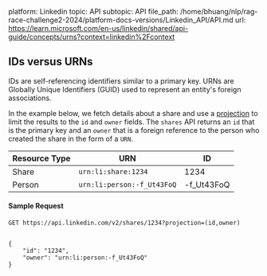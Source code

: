 platform: Linkedin
topic: API
subtopic: API
file_path: /home/bhuang/nlp/rag-race-challenge2-2024/platform-docs-versions/Linkedin_API/API.md
url: https://learn.microsoft.com/en-us/linkedin/shared/api-guide/concepts/urns?context=linkedin%2Fcontext

## IDs versus URNs

IDs are self-referencing identifiers similar to a primary key. URNs are Globally Unique Identifiers (GUID) used to represent an entity's foreign associations.

In the example below, we fetch details about a share and use a [projection](https://learn.microsoft.com/en-us/linkedin/shared/api-guide/concepts/projections?context=linkedin/context) to limit the results to the `id` and `owner` fields. The `shares` API returns an `id` that is the primary key and an `owner` that is a foreign reference to the person who created the share in the form of a `URN`.

| Resource Type | URN | ID  |
| --- | --- | --- |
| Share | `urn:li:share:1234` | 1234 |
| Person | `urn:li:person:-f_Ut43FoQ` | \-f\_Ut43FoQ |

#### Sample Request

    GET https://api.linkedin.com/v2/shares/1234?projection=(id,owner)
    

    {
        "id": "1234",
        "owner": "urn:li:person:-f_Ut43FoQ"
    }